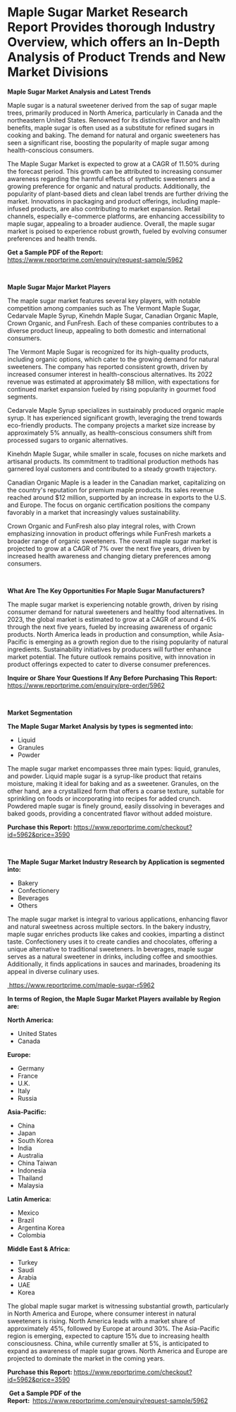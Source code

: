 <p><h1>Maple Sugar Market Research Report Provides thorough Industry Overview, which offers an In-Depth Analysis of Product Trends and New Market Divisions</h1></p><p><strong>Maple Sugar Market Analysis and Latest Trends</strong></p>
<p><p>Maple sugar is a natural sweetener derived from the sap of sugar maple trees, primarily produced in North America, particularly in Canada and the northeastern United States. Renowned for its distinctive flavor and health benefits, maple sugar is often used as a substitute for refined sugars in cooking and baking. The demand for natural and organic sweeteners has seen a significant rise, boosting the popularity of maple sugar among health-conscious consumers.</p><p>The Maple Sugar Market is expected to grow at a CAGR of 11.50% during the forecast period. This growth can be attributed to increasing consumer awareness regarding the harmful effects of synthetic sweeteners and a growing preference for organic and natural products. Additionally, the popularity of plant-based diets and clean label trends are further driving the market. Innovations in packaging and product offerings, including maple-infused products, are also contributing to market expansion. Retail channels, especially e-commerce platforms, are enhancing accessibility to maple sugar, appealing to a broader audience. Overall, the maple sugar market is poised to experience robust growth, fueled by evolving consumer preferences and health trends.</p></p>
<p><strong>Get a Sample PDF of the Report:&nbsp;</strong> <a href="https://www.reportprime.com/enquiry/request-sample/5962?utm_campaign=4436&utm_medium=2&utm_source=Github&utm_content=ia&utm_term=14052025&utm_id=maple-sugar">https://www.reportprime.com/enquiry/request-sample/5962</a></p>
<p>&nbsp;</p>
<p><strong>Maple Sugar Major Market Players</strong></p>
<p><p>The maple sugar market features several key players, with notable competition among companies such as The Vermont Maple Sugar, Cedarvale Maple Syrup, Kinehdn Maple Sugar, Canadian Organic Maple, Crown Organic, and FunFresh. Each of these companies contributes to a diverse product lineup, appealing to both domestic and international consumers.</p><p>The Vermont Maple Sugar is recognized for its high-quality products, including organic options, which cater to the growing demand for natural sweeteners. The company has reported consistent growth, driven by increased consumer interest in health-conscious alternatives. Its 2022 revenue was estimated at approximately $8 million, with expectations for continued market expansion fueled by rising popularity in gourmet food segments.</p><p>Cedarvale Maple Syrup specializes in sustainably produced organic maple syrup. It has experienced significant growth, leveraging the trend towards eco-friendly products. The company projects a market size increase by approximately 5% annually, as health-conscious consumers shift from processed sugars to organic alternatives.</p><p>Kinehdn Maple Sugar, while smaller in scale, focuses on niche markets and artisanal products. Its commitment to traditional production methods has garnered loyal customers and contributed to a steady growth trajectory.</p><p>Canadian Organic Maple is a leader in the Canadian market, capitalizing on the country's reputation for premium maple products. Its sales revenue reached around $12 million, supported by an increase in exports to the U.S. and Europe. The focus on organic certification positions the company favorably in a market that increasingly values sustainability.</p><p>Crown Organic and FunFresh also play integral roles, with Crown emphasizing innovation in product offerings while FunFresh markets a broader range of organic sweeteners. The overall maple sugar market is projected to grow at a CAGR of 7% over the next five years, driven by increased health awareness and changing dietary preferences among consumers.</p></p>
<p>&nbsp;</p>
<p><strong>What Are The Key Opportunities For Maple Sugar Manufacturers?</strong></p>
<p><p>The maple sugar market is experiencing notable growth, driven by rising consumer demand for natural sweeteners and healthy food alternatives. In 2023, the global market is estimated to grow at a CAGR of around 4-6% through the next five years, fueled by increasing awareness of organic products. North America leads in production and consumption, while Asia-Pacific is emerging as a growth region due to the rising popularity of natural ingredients. Sustainability initiatives by producers will further enhance market potential. The future outlook remains positive, with innovation in product offerings expected to cater to diverse consumer preferences.</p></p>
<p><strong>Inquire or Share Your Questions If Any Before Purchasing This Report:</strong> <a href="https://www.reportprime.com/enquiry/pre-order/5962?utm_campaign=4436&utm_medium=2&utm_source=Github&utm_content=ia&utm_term=14052025&utm_id=maple-sugar">https://www.reportprime.com/enquiry/pre-order/5962</a></p>
<p>&nbsp;</p>
<p><strong>Market Segmentation</strong></p>
<p><strong>The Maple Sugar Market Analysis by types is segmented into:</strong></p>
<p><ul><li>Liquid</li><li>Granules</li><li>Powder</li></ul></p>
<p><p>The maple sugar market encompasses three main types: liquid, granules, and powder. Liquid maple sugar is a syrup-like product that retains moisture, making it ideal for baking and as a sweetener. Granules, on the other hand, are a crystallized form that offers a coarse texture, suitable for sprinkling on foods or incorporating into recipes for added crunch. Powdered maple sugar is finely ground, easily dissolving in beverages and baked goods, providing a concentrated flavor without added moisture.</p></p>
<p><strong>Purchase this Report:&nbsp;</strong><a href="https://www.reportprime.com/checkout?id=5962&price=3590&utm_campaign=4436&utm_medium=2&utm_source=Github&utm_content=ia&utm_term=14052025&utm_id=maple-sugar">https://www.reportprime.com/checkout?id=5962&price=3590</a></p>
<p>&nbsp;</p>
<p><strong>The Maple Sugar Market Industry Research by Application is segmented into:</strong></p>
<p><ul><li>Bakery</li><li>Confectionery</li><li>Beverages</li><li>Others</li></ul></p>
<p><p>The maple sugar market is integral to various applications, enhancing flavor and natural sweetness across multiple sectors. In the bakery industry, maple sugar enriches products like cakes and cookies, imparting a distinct taste. Confectionery uses it to create candies and chocolates, offering a unique alternative to traditional sweeteners. In beverages, maple sugar serves as a natural sweetener in drinks, including coffee and smoothies. Additionally, it finds applications in sauces and marinades, broadening its appeal in diverse culinary uses.</p></p>
<p><a href="https://www.reportprime.com/maple-sugar-r5962?utm_campaign=4436&utm_medium=2&utm_source=Github&utm_content=ia&utm_term=14052025&utm_id=maple-sugar">&nbsp;https://www.reportprime.com/maple-sugar-r5962</a></p>
<p><strong>In terms of Region, the Maple Sugar Market Players available by Region are:</strong></p>
<p>
    <p> <strong> North America: </strong>
        <ul>
            <li>United States</li>
            <li>Canada</li>
        </ul>
        </p> 
    <p> <strong> Europe: </strong>
        <ul>
            <li>Germany</li>
            <li>France</li>
            <li>U.K.</li>
            <li>Italy</li>
            <li>Russia</li>
        </ul>
        </p> 
    <p> <strong> Asia-Pacific: </strong>
        <ul>
            <li>China</li>
            <li>Japan</li>
            <li>South Korea</li>
            <li>India</li>
            <li>Australia</li>
            <li>China Taiwan</li>
            <li>Indonesia</li>
            <li>Thailand</li>
            <li>Malaysia</li>
        </ul>
        </p> 
    <p> <strong> Latin America: </strong>
        <ul>
            <li>Mexico</li>
            <li>Brazil</li>
            <li>Argentina Korea</li>
            <li>Colombia</li>
        </ul>
        </p> 
    <p> <strong> Middle East & Africa: </strong>
        <ul>
            <li>Turkey</li>
            <li>Saudi</li>
            <li>Arabia</li>
            <li>UAE</li>
            <li>Korea</li>
        </ul>
    </p>
    </p>
<p><p>The global maple sugar market is witnessing substantial growth, particularly in North America and Europe, where consumer interest in natural sweeteners is rising. North America leads with a market share of approximately 45%, followed by Europe at around 30%. The Asia-Pacific region is emerging, expected to capture 15% due to increasing health consciousness. China, while currently smaller at 5%, is anticipated to expand as awareness of maple sugar grows. North America and Europe are projected to dominate the market in the coming years.</p></p>
<p><strong>Purchase this Report: </strong><a href="https://www.reportprime.com/checkout?id=5962&price=3590&utm_campaign=4436&utm_medium=2&utm_source=Github&utm_content=ia&utm_term=14052025&utm_id=maple-sugar">https://www.reportprime.com/checkout?id=5962&price=3590</a></p>
<p>&nbsp;<strong>Get a Sample PDF of the Report:&nbsp;&nbsp;</strong><a href="https://www.reportprime.com/enquiry/request-sample/5962?utm_campaign=4436&utm_medium=2&utm_source=Github&utm_content=ia&utm_term=14052025&utm_id=maple-sugar">https://www.reportprime.com/enquiry/request-sample/5962</a></p>
<p><strong></strong></p>
<p><p></p><p></p><p></p></p>